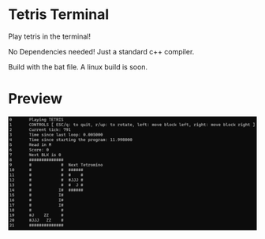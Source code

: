 # Tetris Terminal

Play tetris in the terminal!

No Dependencies needed! Just a standard c++ compiler.

Build with the bat file. A linux build is soon.
 
# Preview

![thumbnail](imgs/prev.png)